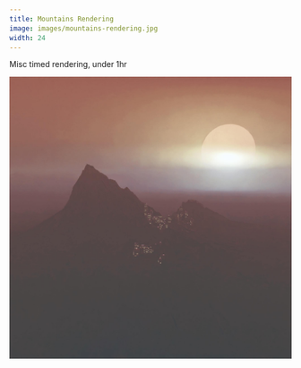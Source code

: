 ```yaml
---
title: Mountains Rendering
image: images/mountains-rendering.jpg
width: 24
---
```


Misc timed rendering, under 1hr

![](images/mountains-rendering.jpg)
